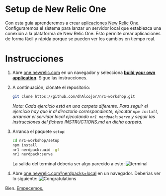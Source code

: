 # Setup de New Relic One

Con esta guía aprenderemos a crear [aplicaciones New Relic One](https://docs.newrelic.com/docs/new-relic-programmable-platform-introduction). Configuraremos el sistema para lanzar un servidor local que establezca una conexión a la plataforma de New Relic One. Esto permite crear aplicaciones de forma fácil y rápida porque se pueden ver los cambios en tiempo real.

# Instrucciones

1. Abre [one.newrelic.com](https://one.newrelic.com/) en un navegador y selecciona [**build your own application**](https://one.newrelic.com/launcher/developer-center.launcher#pane=eyJuZXJkbGV0SWQiOiJkZXZlbG9wZXItY2VudGVyLmRldmVsb3Blci1jZW50ZXIifQ==). Sigue las instrucciones.

2. A continuación, clónate el repositorio:

    ```bash
    git clone https://github.com/dhAlcojor/nr1-workshop.git
    ```
    _Nota: Cada ejercicio está en una carpeta diferente. Para seguir el ejercicio hay que ir al directorio correspondiente, ejecutar `npm install`, arrancar el servidor local ejecutando `nr1 nerdpack:serve` y seguir las instrucciones del fichero INSTRUCTIONS.md en dicha carpeta._

3. Arranca el paquete `setup`:

    ```bash
    cd nr1-workshop/setup
    npm install
    nr1 nerdpack:uuid -gf
    nr1 nerdpack:serve
    ```
    
    La salida del terminal debería ser algo parecido a esto:
    ![terminal](screenshots/setup_screen04.png)

4. Abre [one.newrelic.com?nerdpacks=local](https://one.newrelic.com?nerdpacks=local) en un navegador. Deberías ver lo siguiente:
![Congratulations](screenshots/setup_screen05.png)

Bien. [Empecemos.](https://github.com/dhAlcojor/nr1-workshop)
